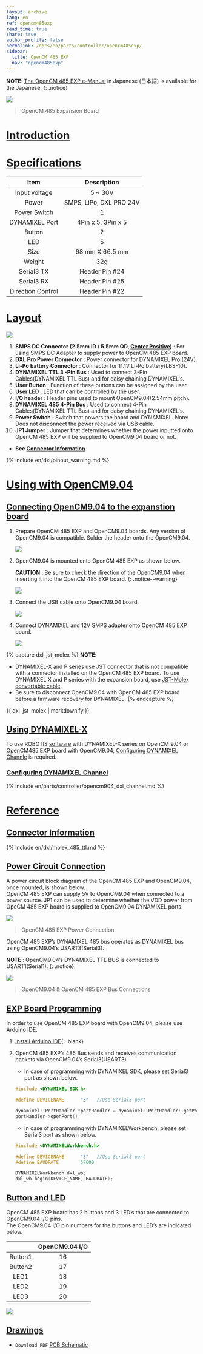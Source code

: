 ```yaml
---
layout: archive
lang: en
ref: opencm485exp
read_time: true
share: true
author_profile: false
permalink: /docs/en/parts/controller/opencm485exp/
sidebar:
  title: OpenCM 485 EXP
  nav: "opencm485exp"
---
```


**NOTE**: [The OpenCM 485 EXP e-Manual](/docs/en/parts/controller/opencm485exp_jp/) in Japanese (日本語) is available for the Japanese. 
{: .notice}

![](/assets/images/parts/controller/opencm904/opencm485exp_product.jpg)

> OpenCM 485 Expansion Board

# [Introduction](#introduction)

# [Specifications](#specifications)

|       Item        |       Description       |
|:-----------------:|:-----------------------:|
|   Input voltage   |         5 ~ 30V         |
|       Power       | SMPS, LiPo, DXL PRO 24V |
|   Power Switch    |            1            |
|  DYNAMIXEL Port   |   4Pin x 5, 3Pin x 5    |
|      Button       |            2            |
|        LED        |            5            |
|       Size        |     68 mm X 66.5 mm     |
|      Weight       |           32g           |
|    Serial3 TX     |     Header Pin #24      |
|    Serial3 RX     |     Header Pin #25      |
| Direction Control |     Header Pin #22      |

# [Layout](#layout)

![](/assets/images/parts/controller/opencm904/opencm485exp_01.jpg)

1. **SMPS DC Connector (2.5mm ID / 5.5mm OD, [Center Positive](https://en.wikipedia.org/wiki/Polarity_symbols))** : For using SMPS DC Adapter to supply power to OpenCM 485 EXP board.
2. **DXL Pro Power Connector** : Power connector for DYNAMIXEL Pro (24V).
3. **Li-Po battery Connector** : Connector for 11.1V Li-Po battery(LBS-10).
4. **DYNAMIXEL TTL 3 -Pin Bus** : Used to connect 3-Pin Cables(DYNAMIXEL TTL Bus) and for daisy chaining DYNAMIXEL's.
5. **User Button** : Function of these buttons can be assigned by the user.
6. **User LED** : LED that can be controlled by the user.
7. **I/O header** : Header pins used to mount OpenCM9.04(2.54mm pitch).
8. **DYNAMIXEL 485 4-Pin Bus** : Used to connect 4-Pin Cables(DYNAMIXEL TTL Bus) and for daisy chaining DYNAMIXEL's.
9. **Power Switch** : Switch that powers the board and DYNAMIXEL. Note: Does not disconnect the power received via USB cable.
10. **JP1 Jumper** : Jumper that determines whether the power inputted onto OpenCM 485 EXP will be supplied to OpenCM9.04 board or not.

- **See [Connector Information](#connector-information)**. 

{% include en/dxl/pinout_warning.md %}

# [Using with OpenCM9.04](#using-with-opencm904)

## [Connecting OpenCM9.04 to the expanstion board](#connecting-opencm904-to-the-expanstion-board)

1. Prepare OpenCM 485 EXP and OpenCM9.04 boards. Any version of OpenCM9.04 is compatible. Solder the header onto the OpenCM9.04.

    ![](/assets/images/parts/controller/opencm904/opencm485exp_02.jpg)

2. OpenCM9.04 is mounted onto OpenCM 485 EXP as shown below.

    **CAUTION** : Be sure to check the direction of the OpenCM9.04 when inserting it into the OpenCM 485 EXP board. 
    {: .notice--warning}

    ![](/assets/images/parts/controller/opencm904/opencm485exp_03.jpg)

3. Connect the USB cable onto OpenCM9.04 board.

    ![](/assets/images/parts/controller/opencm904/opencm485exp_04.jpg)

4. Connect DYNAMIXEL and 12V SMPS adapter onto OpenCM 485 EXP board.

    ![](/assets/images/parts/controller/opencm904/opencm485exp_05.jpg)

{% capture dxl_jst_molex %}
**NOTE**: 
- DYNAMIXEL-X and P series use JST connector that is not compatible with a connector installed on the OpenCM 485 EXP board. To use DYNAMIXEL X and P series with the expansion board, use [JST-Molex convertable cable](http://en.robotis.com/shop_en/list.php?ca_id=302090&sort=&sortodr=&page=2). 
- Be sure to disconnect OpenCM9.04 with OpenCM 485 EXP board before a firmware recovery for DYNAMIXEL.
{% endcapture %}
<div class="notice">{{ dxl_jst_molex | markdownify }}</div>

## [Using DYNAMIXEL-X](#using-dynamixel-x)

To use ROBOTIS [software](/docs/kr/software/#roboplus-r) with DYNAMIXEL-X series on OpenCM 9.04 or OpenCM485 EXP board with OpenCM9.04, [Configuring DYNAMIXEL Channle](#configuring-dynamixel-channel) is required.

### [Configuring DYNAMIXEL Channel](#configuring-dynamixel-channel)

{% include en/parts/controller/opencm904_dxl_channel.md %}

# [Reference](#reference)

## [Connector Information](#connector-information)

{% include en/dxl/molex_485_ttl.md %}

## [Power Circuit Connection](#power-circuit-connection)

A power circuit block diagram of the OpenCM 485 EXP and OpenCM9.04, once mounted, is shown below.  
OpenCM 485 EXP can supply 5V to OpenCM9.04 when connected to a power source. JP1 can be used to determine whether the VDD power from OpeCM 485 EXP board is supplied to OpenCM9.04 DYNAMIXEL ports.

![](/assets/images/parts/controller/opencm904/opencm485exp_06.png)

> OpenCM 485 EXP Power Connection

OpenCM 485 EXP’s DYNAMIXEL 485 bus operates as DYNAMIXEL bus using OpenCM9.04’s USART3(Serial3).

**NOTE** : OpenCM9.04’s DYNAMIXEL TTL BUS is connected to USART1(Serial1).
{: .notice}

![](/assets/images/parts/controller/opencm904/opencm485exp_07.gif)

> OpenCM9.04 & OpenCM 485 EXP Bus Connections

## [EXP Board Programming](#exp-board-programming)

In order to use OpenCM 485 EXP board with OpenCM9.04, please use Arduino IDE.

1. [Install Arduino IDE]{: .blank}

2. OpenCM 485 EXP’s 485 Bus sends and receives communication packets via OpenCM9.04’s Serial3(USART3).  

    - In case of programming with DYNAMIXEL SDK, please set Serial3 port as shown below.

    ```cpp
    #include <DYNAMIXEL SDK.h>

    #define DEVICENAME      "3"   //Use Serial3 port

    dynamixel::PortHandler *portHandler = dynamixel::PortHandler::getPortHandler(DEVICENAME);
    portHandler->openPort();
    ```

    - In case of programming with DYNAMIXELWorkbench, please set Serial3 port as shown below.

    ```cpp
    #include <DYNAMIXELWorkbench.h>

    #define DEVICENAME      "3"   //Use Serial3 port
    #define BAUDRATE        57600

    DYNAMIXELWorkbench dxl_wb;
    dxl_wb.begin(DEVICE_NAME, BAUDRATE);
    ```

## [Button and LED](#button-and-led)

OpenCM 485 EXP board has 2 buttons and 3 LED’s that are connected to OpenCM9.04 I/O pins.  
The OpenCM9.04 I/O pin numbers for the buttons and LED’s are indicated below.

|         | OpenCM9.04 I/O |
|:-------:|:--------------:|
| Button1 |       16       |
| Button2 |       17       |
|  LED1   |       18       |
|  LED2   |       19       |
|  LED3   |       20       |

![](/assets/images/parts/controller/opencm904/opencm485exp_11.jpg)

## [Drawings](#drawings)

- `Download PDF` [PCB Schematic](http://support.robotis.com/en/baggage_files/opencm/schematic1___opencm_485exp.pdf)

[RoboPlus Task]: /docs/en/software/rplus1/task/getting_started/
[Number of pressed Start button]: /docs/en/software/rplus1/task/programming_02/#button-count
[Start button]: /docs/en/software/rplus1/task/programming_02/#button-count
[LN-101]: /docs/en/parts/interface/ln-101/
[ZIG-100]: /docs/en/parts/communication/zig-110/
[BT-110]: /docs/en/parts/communication/bt-110/
[BT-210]: /docs/en/parts/communication/bt-210/
[Automatic Turn-off]: /docs/en/software/rplus1/task/programming_02/#powersave-timer
[Top Gerber]: http://support.robotis.com/en/baggage_files/opencm/opencm9.04__rev_1.0(131009)-top.pdf
[Bottom Gerber]: http://support.robotis.com/en/baggage_files/opencm/opencm9.04__rev_1.0(131009)-bottom.pdf
[Gerber]: http://support.robotis.com/en/baggage_files/opencm/opencm9.04__rev_1.0(131009)-gerber.pdf
[DARWIN-MINI Controller Firmware Update]: /docs/en/edu/mini/#firmware-update
[Install Arduino IDE]: /docs/en/software/arduino_ide/
